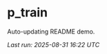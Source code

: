 # p_train

Auto-updating README demo.

<!--START_SECTION:status-->
_Last run: 2025-08-31 16:22 UTC_
<!--END_SECTION:status-->










































































































































































































































































